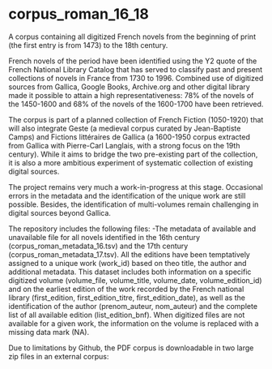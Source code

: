 # corpus_roman_16_18
A corpus containing all digitized French novels from the beginning of print (the first entry is from 1473) to the 18th century.

French novels of the period have been identified using the Y2 quote of the French National Library Catalog that has served to classify past and present collections of novels in France from 1730 to 1996. Combined use of digitized sources from Gallica, Google Books, Archive.org and other digital library made it possible to attain a high representativeness: 78% of the novels of the 1450-1600 and 68% of the novels of the 1600-1700 have been retrieved.

The corpus is part of a planned collection of French Fiction (1050-1920) that will also integrate Geste (a medieval corpus curated by Jean-Baptiste Camps) and Fictions littéraires de Gallica (a 1600-1950 corpus extracted from Gallica with Pierre-Carl Langlais, with a strong focus on the 19th century). While it aims to bridge the two pre-existing part of the collection, it is also a more ambitious experiment of systematic collection of existing digital sources.

The project remains very much a work-in-progress at this stage. Occasional errors in the metadata and the identification of the unique work are still possible. Besides, the identification of multi-volumes remain challenging in digital sources beyond Gallica.

The repository includes the following files:
-The metadata of available and unavailable file for all novels identified in the 16th century (corpus_roman_metadata_16.tsv) and the 17th century (corpus_roman_metadata_17.tsv). All the editions have been temptatively assigned to a unique work (work_id) based on theo title, the author and additional metadata. This dataset includes both information on a specific digitized volume (volume_file, volume_title, volume_date, volume_edition_id) and on the earliest edition of the work recorded by the French national library (first_edition, first_edition_titre, first_edition_date), as well as the identification of the author (prenom_auteur, nom_auteur) and the complete list of all available edition (list_edition_bnf). When digitized files are not available for a given work, the information on the volume is replaced with a missing data mark (NA).

Due to limitations by Github, the PDF corpus is downloadable in two large zip files in an external corpus:

